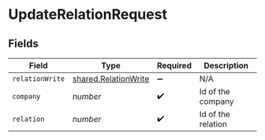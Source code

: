 # UpdateRelationRequest


## Fields

| Field                                                        | Type                                                         | Required                                                     | Description                                                  |
| ------------------------------------------------------------ | ------------------------------------------------------------ | ------------------------------------------------------------ | ------------------------------------------------------------ |
| `relationWrite`                                              | [shared.RelationWrite](../../models/shared/relationwrite.md) | :heavy_minus_sign:                                           | N/A                                                          |
| `company`                                                    | *number*                                                     | :heavy_check_mark:                                           | Id of the company                                            |
| `relation`                                                   | *number*                                                     | :heavy_check_mark:                                           | Id of the relation                                           |